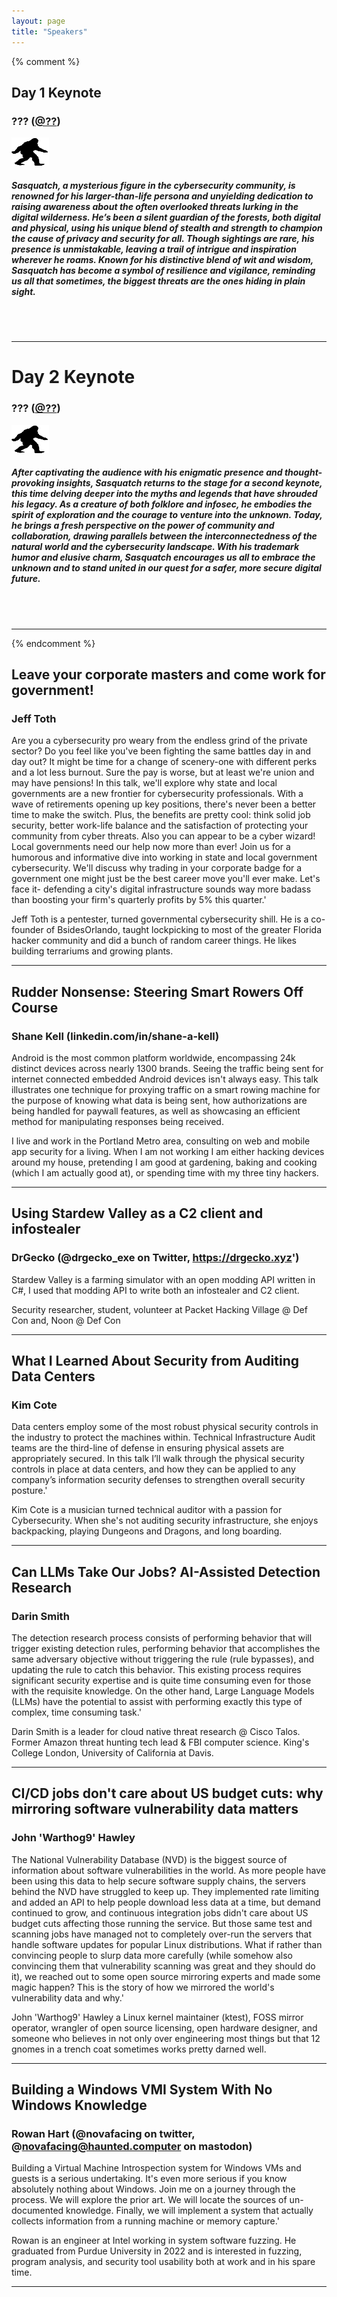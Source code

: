 ```yaml
---
layout: page
title: "Speakers"
---
```

<!--
<a name=""></a>
## Title
### Name ([](https://twitter.com/))
Abstract

*Bio*
-->
{% comment %}

<a name="???"></a>

## <b>Day 1 Keynote</b>


### ??? ([@??]())
<img src="/images/2024/Sasquatch.png" title="Sasquatch" class="center" width="60" height="45" style="border:0;">

##### Sasquatch, a mysterious figure in the cybersecurity community, is renowned for his larger-than-life persona and unyielding dedication to raising awareness about the often overlooked threats lurking in the digital wilderness. He’s been a silent guardian of the forests, both digital and physical, using his unique blend of stealth and strength to champion the cause of privacy and security for all. Though sightings are rare, his presence is unmistakable, leaving a trail of intrigue and inspiration wherever he roams. Known for his distinctive blend of wit and wisdom, Sasquatch has become a symbol of resilience and vigilance, reminding us all that sometimes, the biggest threats are the ones hiding in plain sight.

<br><br>
<hr>

<a name="???"></a>

# <b>Day 2 Keynote</b>
### ??? ([@??]())
<img src="/images/2024/Sasquatch.png" title="KYM" class="center" width="60" height="45" style="border:0;">

##### After captivating the audience with his enigmatic presence and thought-provoking insights, Sasquatch returns to the stage for a second keynote, this time delving deeper into the myths and legends that have shrouded his legacy. As a creature of both folklore and infosec, he embodies the spirit of exploration and the courage to venture into the unknown. Today, he brings a fresh perspective on the power of community and collaboration, drawing parallels between the interconnectedness of the natural world and the cybersecurity landscape. With his trademark humor and elusive charm, Sasquatch encourages us all to embrace the unknown and to stand united in our quest for a safer, more secure digital future.

<br><br>
<hr>
{% endcomment %}


<a name="Jeff Toth"></a>

## <b>Leave your corporate masters and come work for government!</b>
### Jeff Toth 
Are you a cybersecurity pro weary from the endless grind of the private sector? Do you feel like you've been fighting the same battles day in and day out? It might be time for a change of scenery-one with different perks and a lot less burnout. Sure the pay is worse, but at least we're union and may have pensions!
In this talk, we'll explore why state and local governments are a new frontier for cybersecurity professionals. With a wave of retirements opening up key positions, there's never been a better time to make the switch. Plus, the benefits are pretty cool: think solid job security, better work-life balance and the satisfaction of protecting your community from cyber threats. Also you can appear to be a cyber wizard! Local governments need our help now more than ever!
Join us for a humorous and informative dive into working in state and local government cybersecurity. We'll discuss why trading in your corporate badge for a government one might just be the best career move you'll ever make. Let's face it- defending a city's digital infrastructure sounds way more badass than boosting your firm's quarterly profits by 5% this quarter.'

Jeff Toth is a pentester, turned governmental cybersecurity shill. He is a co-founder of BsidesOrlando, taught lockpicking to most of the greater Florida hacker community and did a bunch of random career things. He likes building terrariums and growing plants.

<hr>

<a name="Shane Kell"></a>

## <b>Rudder Nonsense: Steering Smart Rowers Off Course</b>
### Shane Kell (linkedin.com/in/shane-a-kell)

Android is the most common platform worldwide, encompassing 24k distinct devices across nearly 1300 brands. Seeing the traffic being sent for internet connected embedded Android devices isn't always easy. This talk illustrates one technique for proxying traffic on a smart rowing machine for the purpose of knowing what data is being sent, how authorizations are being handled for paywall features, as well as showcasing an efficient method for manipulating responses being received.

I live and work in the Portland Metro area, consulting on web and mobile app security for a living. When I am not working I am either hacking devices around my house, pretending I am good at gardening, baking and cooking (which I am actually good at), or spending time with my three tiny hackers.

<hr>

<a name="DrGecko"></a>

## <b>Using Stardew Valley as a C2 client and infostealer</b>
### DrGecko (@drgecko_exe on Twitter, https://drgecko.xyz')
Stardew Valley is a farming simulator with an open modding API written in C#, I used that modding API to write both an infostealer and C2 client.

Security researcher, student, volunteer at Packet Hacking Village @ Def Con and, Noon @ Def Con
<hr>

<a name="Kim Cote"></a>

## <b>What I Learned About Security from Auditing Data Centers</b>
### Kim Cote 
Data centers employ some of the most robust physical security controls in the industry to protect the machines within.  Technical Infrastructure Audit teams are the third-line of defense in ensuring physical assets are appropriately secured. In this talk I’ll walk through the physical security controls in place at data centers, and how they can be applied to any company’s information security defenses to strengthen overall security posture.'

Kim Cote is a musician turned technical auditor with a passion for Cybersecurity.  When she's not auditing security infrastructure, she enjoys backpacking, playing Dungeons and Dragons, and long boarding.

<hr>

<a name="Darin Smith"></a>

## <b>Can LLMs Take Our Jobs? AI-Assisted Detection Research</b>
### Darin Smith 
The detection research process consists of performing behavior that will trigger existing detection rules, performing  behavior that accomplishes the same adversary objective without triggering the rule (rule bypasses), and updating the rule to catch this behavior. This existing process requires significant security expertise and is quite time consuming even for those with the requisite knowledge. On the other hand, Large Language Models (LLMs) have the potential to assist with performing exactly this type of complex, time consuming task.'

Darin Smith is a leader for cloud native threat research @ Cisco Talos. Former Amazon threat hunting tech lead & FBI computer science. King's College London, University of California at Davis.

<hr>

<a name="John 'Warthog9' Hawley"></a>
## <b>CI/CD jobs don't care about US budget cuts: why mirroring software vulnerability data matters</b>
### John 'Warthog9' Hawley 
The National Vulnerability Database (NVD) is the biggest source of information about software vulnerabilities in the world.  As more people have been using this data to help secure software supply chains, the servers behind the NVD have struggled to keep up.  They implemented rate limiting and added an API to help people download less data at a time, but demand continued to grow, and continuous integration jobs didn't care about US budget cuts affecting those running the service.  But those same test and scanning jobs have managed not to completely over-run the servers that handle software updates for popular Linux distributions.  What if rather than convincing people to slurp data more carefully (while somehow also convincing them that vulnerability scanning was great and they should do it), we reached out to some open source mirroring experts and made some magic happen?  This is the  story of how we mirrored the world's vulnerability data and why.'

John 'Warthog9' Hawley a Linux kernel maintainer (ktest), FOSS mirror operator, wrangler of open source licensing, open hardware designer, and someone who believes in not only over engineering most things but that 12 gnomes in a trench coat sometimes works pretty darned well.

<hr>

<a name="Rowan Hart"></a>

## <b>Building a Windows VMI System With No Windows Knowledge</b>
### Rowan Hart (@novafacing on twitter, @novafacing@haunted.computer on mastodon)
Building a Virtual Machine Introspection system for Windows VMs and guests is a serious undertaking. It's even more serious if you know absolutely nothing about Windows. Join me on a journey through the process. We will explore the prior art. We will locate the sources of un-documented knowledge. Finally, we will implement a system that actually collects information from a running machine or memory capture.'

Rowan is an engineer at Intel working in system software fuzzing. He graduated from Purdue University in 2022 and is interested in fuzzing, program analysis, and security tool usability both at work and in his spare time.

<hr>


<!-- 
<a name="name"></a>
## <b>title</b>
### name 
abstract_bio
<hr>
 -->


